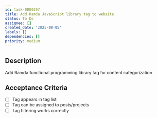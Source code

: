 ```yaml
---
id: task-0000297
title: Add Ramda JavaScript library tag to website
status: To Do
assignee: []
created_date: '2025-08-05'
labels: []
dependencies: []
priority: medium
---
```


## Description

Add Ramda functional programming library tag for content categorization

## Acceptance Criteria

- [ ] Tag appears in tag list
- [ ] Tag can be assigned to posts/projects
- [ ] Tag filtering works correctly
